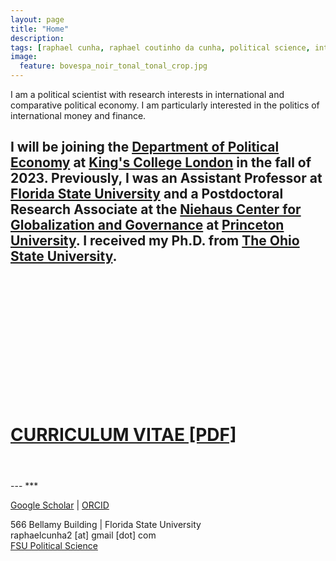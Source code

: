 ```yaml
---
layout: page
title: "Home"
description:
tags: [raphael cunha, raphael coutinho da cunha, political science, international political economy, political economy, finance, money, capital flows, economic policy, financial markets, sovereign debt, globalization, contagion, interdependence, developing countries, emerging markets, brazil, latin america]
image:
  feature: bovespa_noir_tonal_tonal_crop.jpg
---
```




I am a political scientist with research interests in international and comparative political economy. I am particularly interested in the politics of international money and finance.

I will be joining the <a href="https://www.kcl.ac.uk/political-economy" target="_blank">Department of Political Economy</a> at <a href="https://www.kcl.ac.uk" target="_blank">King's College London</a> in the fall of 2023. Previously, I was an Assistant Professor at <a href="https://coss.fsu.edu/polisci/home" target="_blank">Florida State University</a> and a Postdoctoral Research Associate at the <a href="https://niehaus.princeton.edu/" target="_blank">Niehaus Center for Globalization and Governance</a> at  <a href="https://www.princeton.edu" target="_blank">Princeton University</a>. I received my Ph.D. from <a href="https://www.polisci.osu.edu" target="_blank">The Ohio State University</a>.
---
# <br><br>
# <center>
# <div class="boxed" style="width:250px;height:70px;">
# <a href="../pdf/Cunha_CV.pdf" target="_blank">CURRICULUM VITAE [PDF]</a>
# </div>
# </center>
<br>
---
 ***

<a href="https://scholar.google.com/citations?user=X1SOZHcAAAAJ" target="_blank">Google Scholar</a> \| <a href="https://orcid.org/0000-0002-2415-3867" target="_blank">ORCID</a><br>

566 Bellamy Building \| Florida State University<br>
raphaelcunha2 [at] gmail [dot] com<br>
<a href="https://coss.fsu.edu/polisci/home" target="_blank">FSU Political Science</a>

